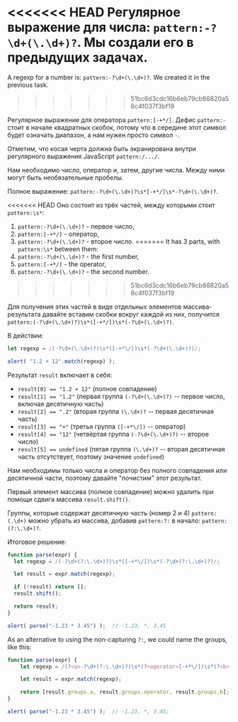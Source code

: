 <<<<<<< HEAD
Регулярное выражение для числа: `pattern:-?\d+(\.\d+)?`. Мы создали его в предыдущих задачах.
=======
A regexp for a number is: `pattern:-?\d+(\.\d+)?`. We created it in the previous task.
>>>>>>> 51bc6d3cdc16b6eb79cb88820a58c4f037f3bf19

Регулярное выражение для оператора `pattern:[-+*/]`. Дефис `pattern:-` стоит в начале квадратных скобок, потому что в середине этот символ будет означать диапазон, а нам нужен просто символ `-`.

Отметим, что косая черта должна быть экранирована внутри регулярного выражения JavaScript `pattern:/.../`.

Нам необходимо число, оператор и, затем, другие числа. Между ними могут быть необязательные пробелы.

Полное выражение: `pattern:-?\d+(\.\d+)?\s*[-+*/]\s*-?\d+(\.\d+)?`.

<<<<<<< HEAD
Оно состоит из трёх частей, между которыми стоит `pattern:\s*`:
1. `pattern:-?\d+(\.\d+)?` - первое число,
1. `pattern:[-+*/]` - оператор,
1. `pattern:-?\d+(\.\d+)?` - второе число.
=======
It has 3 parts, with `pattern:\s*` between them:
1. `pattern:-?\d+(\.\d+)?` - the first number,
2. `pattern:[-+*/]` - the operator,
3. `pattern:-?\d+(\.\d+)?` - the second number.
>>>>>>> 51bc6d3cdc16b6eb79cb88820a58c4f037f3bf19

Для получения этих частей в виде отдельных элементов массива-результата давайте вставим скобки вокруг каждой из них, получится `pattern:(-?\d+(\.\d+)?)\s*([-+*/])\s*(-?\d+(\.\d+)?)`.

В действии:

```js run
let regexp = /(-?\d+(\.\d+)?)\s*([-+*\/])\s*(-?\d+(\.\d+)?)/;

alert( "1.2 + 12".match(regexp) );
```

Результат `result` включает в себя:

- `result[0] == "1.2 + 12"` (полное совпадение)
- `result[1] == "1.2"` (первая группа `(-?\d+(\.\d+)?)` -- первое число, включая десятичную часть)
- `result[2] == ".2"` (вторая группа `(\.\d+)?` -- первая десятичная часть)
- `result[3] == "+"` (третья группа `([-+*\/])` -- оператор)
- `result[4] == "12"` (четвёртая группа `(-?\d+(\.\d+)?)` -- второе число)
- `result[5] == undefined` (пятая группа `(\.\d+)?` -- вторая десятичная часть отсутствует, поэтому значение `undefined`)

Нам необходимы только числа и оператор без полного совпадения или десятичной части, поэтому давайте "почистим" этот результат.

Первый элемент массива (полное совпадение) можно удалить при помощи сдвига массива `result.shift()`.

Группы, которые содержат десятичную часть (номер 2 и 4) `pattern:(.\d+)` можно убрать из массива, добавив `pattern:?:` в начало: `pattern:(?:\.\d+)?`.

Итоговое решение:

```js run
function parse(expr) {
  let regexp = /(-?\d+(?:\.\d+)?)\s*([-+*\/])\s*(-?\d+(?:\.\d+)?)/;

  let result = expr.match(regexp);

  if (!result) return [];
  result.shift();

  return result;
}

alert( parse("-1.23 * 3.45") );  // -1.23, *, 3.45
```

As an alternative to using the non-capturing `?:`, we could name the groups, like this:

```js run
function parse(expr) {
	let regexp = /(?<a>-?\d+(?:\.\d+)?)\s*(?<operator>[-+*\/])\s*(?<b>-?\d+(?:\.\d+)?)/;

	let result = expr.match(regexp);

	return [result.groups.a, result.groups.operator, result.groups.b];
}

alert( parse("-1.23 * 3.45") );  // -1.23, *, 3.45;
```